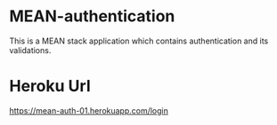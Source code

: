 # MEAN-authentication
This is a MEAN stack application which contains authentication and its validations.

# Heroku Url
https://mean-auth-01.herokuapp.com/login